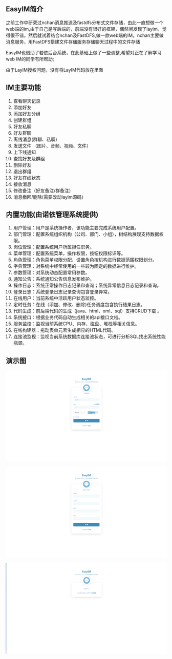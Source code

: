 ## EasyIM简介

之前工作中研究过nchan消息推送及fastdfs分布式文件存储，由此一直想做一个web端的im,由于自己是写后端的，前端没有很好的框架，偶然间发现了layim，觉得很不错，然后就试着结合nchan及FastDFS,做一款web端的IM。nchan主要做消息服务，用FastDFS搭建文件存储服务存储聊天过程中的文件存储

EasyIM也借助了若依后台系统，在此基础上做了一些调整,希望对正在了解学习web IM的同学有所帮助;

由于LayIM授权问题，没有将LayIM代码放在里面


## IM主要功能
1.  查看聊天记录
2.  添加好友
3.  添加好友分组
4.  创建群组
5.  好友私聊
6.  好友群聊
7.  离线消息(群聊、私聊)
8.  发送文件 （图片、音频、视频、文件）
9.  上下线通知
10. 查找好友及群组
11. 删除好友
12. 退出群组
13. 好友在线状态
14. 接收消息
15. 修改备注（好友备注/群备注）
16. 消息撤回/删除(需要改动layim源码)

## 内置功能(由诺依管理系统提供)
1.  用户管理：用户是系统操作者，该功能主要完成系统用户配置。
2.  部门管理：配置系统组织机构（公司、部门、小组），树结构展现支持数据权限。
3.  岗位管理：配置系统用户所属担任职务。
4.  菜单管理：配置系统菜单，操作权限，按钮权限标识等。
5.  角色管理：角色菜单权限分配、设置角色按机构进行数据范围权限划分。
6.  字典管理：对系统中经常使用的一些较为固定的数据进行维护。
7.  参数管理：对系统动态配置常用参数。
8.  通知公告：系统通知公告信息发布维护。
9.  操作日志：系统正常操作日志记录和查询；系统异常信息日志记录和查询。
10. 登录日志：系统登录日志记录查询包含登录异常。
11. 在线用户：当前系统中活跃用户状态监控。
12. 定时任务：在线（添加、修改、删除)任务调度包含执行结果日志。
13. 代码生成：前后端代码的生成（java、html、xml、sql）支持CRUD下载 。
14. 系统接口：根据业务代码自动生成相关的api接口文档。
15. 服务监控：监视当前系统CPU、内存、磁盘、堆栈等相关信息。
16. 在线构建器：拖动表单元素生成相应的HTML代码。
17. 连接池监视：监视当前系统数据库连接池状态，可进行分析SQL找出系统性能瓶颈。

## 演示图

  ![image](https://github.com/liunian-robert/EasyIM/blob/master/demo-picture/login.png)
  
  ![image](https://github.com/liunian-robert/EasyIM/blob/master/demo-picture/register.png)
  
  ![image](https://github.com/liunian-robert/EasyIM/blob/master/demo-picture/registersuccess.png)
    
